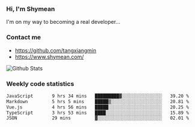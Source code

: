 ### Hi, I'm Shymean

I'm on my way to becoming a real developer...

### Contact me

- <https://github.com/tangxiangmin>
- <https://www.shymean.com/>

![Github Stats](https://github-readme-stats.vercel.app/api?username=tangxiangmin&show_icons=true&theme=dark)


###  Weekly code statistics

<!--START_SECTION:waka-->

```txt
JavaScript       9 hrs 34 mins   █████████▓░░░░░░░░░░░░░░░   39.20 %
Markdown         5 hrs 5 mins    █████▒░░░░░░░░░░░░░░░░░░░   20.81 %
Vue.js           4 hrs 56 mins   █████░░░░░░░░░░░░░░░░░░░░   20.25 %
TypeScript       3 hrs 53 mins   ████░░░░░░░░░░░░░░░░░░░░░   15.89 %
JSON             29 mins         ▓░░░░░░░░░░░░░░░░░░░░░░░░   02.01 %
```

<!--END_SECTION:waka-->